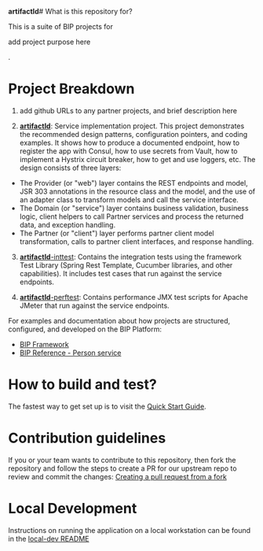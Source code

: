 **artifactId**# What is this repository for?

This is a suite of BIP projects for

<span color="red">add project purpose here</span>

.

# Project Breakdown

1. <span color="red">add github URLs to any partner projects, and brief description here</span>

2. [__artifactId__](https://github.com/department-of-veterans-affairs/__artifactId__/tree/master/__artifactId__): Service implementation project. This project demonstrates the recommended design patterns, configuration pointers, and coding examples. It shows how to produce a documented endpoint, how to register the app with Consul, how to use secrets from Vault, how to implement a Hystrix circuit breaker, how to get and use loggers, etc. The design consists of three layers:

  - The Provider (or "web") layer contains the REST endpoints and model, JSR 303 annotations in the resource class and the model, and the use of an adapter class to transform models and call the service interface.
  - The Domain (or "service") layer contains business validation, business logic, client helpers to call Partner services and process the returned data, and exception handling.
  - The Partner (or "client") layer performs partner client model transformation, calls to partner client interfaces, and response handling.

3. [__artifactId__-inttest](https://github.com/department-of-veterans-affairs/__artifactId__/tree/master/__artifactId__-inttest): Contains the integration tests using the framework Test Library (Spring Rest Template, Cucumber libraries, and other capabilities). It includes test cases that run against the service endpoints.

4. [__artifactId__-perftest](https://github.com/department-of-veterans-affairs/__artifactId__/tree/master/__artifactId__-perftest): Contains performance JMX test scripts for Apache JMeter that run against the service endpoints.

For examples and documentation about how projects are structured, configured, and developed on the BIP Platform:

- [BIP Framework](https://github.com/department-of-veterans-affairs/bip-framework)
- [BIP Reference - Person service](https://github.com/department-of-veterans-affairs/bip-reference-person)

# How to build and test?

The fastest way to get set up is to visit the [Quick Start Guide](https://github.com/department-of-veterans-affairs/bip-reference-person/blob/master/docs/quick-start-guide.md).

# Contribution guidelines

If you or your team wants to contribute to this repository, then fork the repository and follow the steps to create a PR for our upstream repo to review and commit the changes: [Creating a pull request from a fork](https://help.github.com/articles/creating-a-pull-request-from-a-fork/)

# Local Development

Instructions on running the application on a local workstation can be found in the [local-dev README](local-dev)

